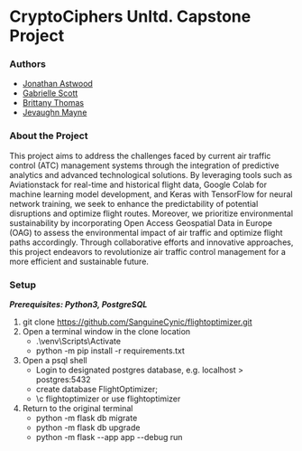 # CryptoCiphers Unltd. Capstone Project

### Authors

- [Jonathan Astwood](https://github.com/SanguineCynic)
- [Gabrielle Scott](https://github.com/gabriellecdjscott)
- [Brittany Thomas](https://github.com/BrittanyThomas162)
- [Jevaughn Mayne](https://example.com)

### About the Project

This project aims to address the challenges faced by current air traffic control (ATC) management systems through the integration of predictive analytics and advanced technological solutions. By leveraging tools such as Aviationstack for real-time and historical flight data, Google Colab for machine learning model development, and Keras with TensorFlow for neural network training, we seek to enhance the predictability of potential disruptions and optimize flight routes. Moreover, we prioritize environmental sustainability by incorporating Open Access Geospatial Data in Europe (OAG) to assess the environmental impact of air traffic and optimize flight paths accordingly. Through collaborative efforts and innovative approaches, this project endeavors to revolutionize air traffic control management for a more efficient and sustainable future.

### Setup

***Prerequisites: Python3, PostgreSQL***

1. git  clone https://github.com/SanguineCynic/flightoptimizer.git
2. Open a terminal window in the clone location
    - .\venv\Scripts\Activate
    - python -m pip install -r requirements.txt
3. Open a psql shell
    - Login to designated postgres database, e.g. localhost > postgres:5432
    - create database FlightOptimizer;
    - \c flightoptimizer or use flightoptimizer
4. Return to the original terminal 
    - python -m flask db migrate
    - python -m flask db upgrade
    - python -m flask --app app --debug run
